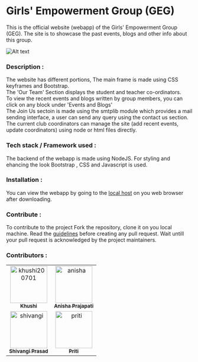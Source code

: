 # Girls' Empowerment Group (GEG)

This is the official website (webapp) of the Girls' Empowerment Group (GEG). The site is to showcase the past events, blogs and other info about this group. 

![Alt text]( gif_GEG.gif "Main page of website")


### Description :
The website has different portions, The main frame is made using CSS keyframes and Bootstrap. \
The 'Our Team'  Section displays the student and teacher co-ordinators.\
To view the recent events and blogs written by group members, you can click on any block under 'Events and Blogs' \
The Join Us sectoin is made using the smtplib module which provides a mail sending interface, a user can send any query using the contact us section. \
The current club coordinators can manage the site (add recent events, update coordinators) using node or html files directly.



### Tech stack / Framework used : 
The backend of the webapp is made using NodeJS. For styling and ehancing the look Bootstrap , CSS and Javascript is used.

### Installation :
You can view the webapp by going to the [local host](http://127.0.0.1:8000/) on you web browser after downloading.



### Contribute :
To contribute to the project Fork the repository, clone it on you local machine. Read the [guidelines](https://github.com/IIITG-Open-Source/Guidelines) before creating any pull request. 
Wait untill your pull request is acknowledged by the project maintainers.

### Contributors :

<!-- readme: contributors -start -->
<table>
<tr>    
    <td align="center">
        <a href="https://github.com/khushi200701">
            <img src="https://avatars.githubusercontent.com/u/58480229?v=4" width="100;" alt="khushi200701"/>
            <br />
            <sub><b>Khushi</b></sub>
        </a>
    </td>
    <td align="center">
        <a href="https://github.com/anisha1004">
            <img src="https://avatars.githubusercontent.com/u/54628217?v=4" width="100;" alt="anisha"/>
            <br />
            <sub><b>Anisha Prajapati</b></sub>
        </a>
    </td></tr>
    <td align="center">
        <a href="https://github.com/shivangi-prasad">
            <img src="https://avatars.githubusercontent.com/u/78526375?v=4" width="100;" alt="shivangi"/>
            <br />
            <sub><b>Shivangi Prasad</b></sub>
        </a>
    </td>
    <td align="center">
        <a href="https://github.com/Priti-28">
            <img src="https://avatars.githubusercontent.com/u/79038117?v=4" width="100;" alt="priti"/>
            <br />
            <sub><b>Priti</b></sub>
        </a>
    </td>    
</table>
<!-- readme: contributors -end -->

